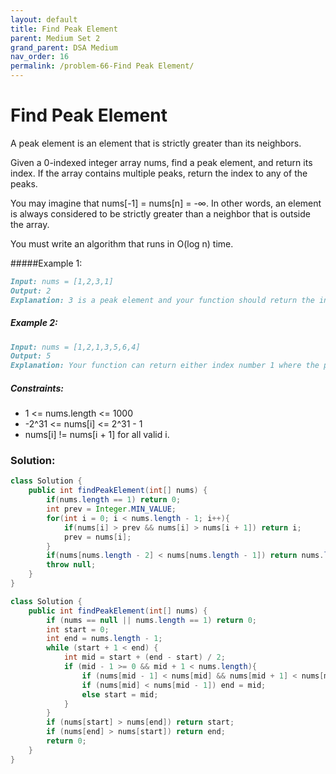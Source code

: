 ```yaml
---
layout: default
title: Find Peak Element
parent: Medium Set 2
grand_parent: DSA Medium
nav_order: 16
permalink: /problem-66-Find Peak Element/
---
```

# Find Peak Element
A peak element is an element that is strictly greater than its neighbors.

Given a 0-indexed integer array nums, find a peak element, and return its index. If the array contains multiple peaks, return the index to any of the peaks.

You may imagine that nums[-1] = nums[n] = -∞. In other words, an element is always considered to be strictly greater than a neighbor that is outside the array.

You must write an algorithm that runs in O(log n) time.

#####Example 1:
```markdown
Input: nums = [1,2,3,1]
Output: 2
Explanation: 3 is a peak element and your function should return the index number 2.
```
##### Example 2:
```markdown
Input: nums = [1,2,1,3,5,6,4]
Output: 5
Explanation: Your function can return either index number 1 where the peak element is 2, or index number 5 where the peak element is 6.
```
##### Constraints:
* 1 <= nums.length <= 1000
* -2^31 <= nums[i] <= 2^31 - 1
* nums[i] != nums[i + 1] for all valid i.

### Solution:
```java
class Solution {
    public int findPeakElement(int[] nums) {
        if(nums.length == 1) return 0;
        int prev = Integer.MIN_VALUE;
        for(int i = 0; i < nums.length - 1; i++){
            if(nums[i] > prev && nums[i] > nums[i + 1]) return i;
            prev = nums[i];
        }
        if(nums[nums.length - 2] < nums[nums.length - 1]) return nums.length - 1;
        throw null;
    }
}
```
```java
class Solution {
    public int findPeakElement(int[] nums) {
        if (nums == null || nums.length == 1) return 0;
        int start = 0;
        int end = nums.length - 1;
        while (start + 1 < end) {
            int mid = start + (end - start) / 2;
            if (mid - 1 >= 0 && mid + 1 < nums.length){
                if (nums[mid - 1] < nums[mid] && nums[mid + 1] < nums[mid]) return mid;
                if (nums[mid] < nums[mid - 1]) end = mid;
                else start = mid;
            }   
        }
        if (nums[start] > nums[end]) return start;
        if (nums[end] > nums[start]) return end;
        return 0;
    }
}
```